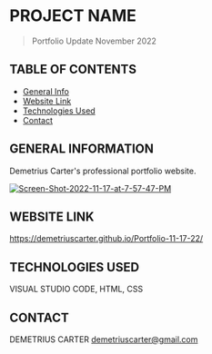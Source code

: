 # PROJECT NAME
> Portfolio Update November 2022 

## TABLE OF CONTENTS
* [General Info](#general-information)
* [Website Link](#website-link)
* [Technologies Used](#technologies-used)
* [Contact](#contact)


## GENERAL INFORMATION
Demetrius Carter's professional portfolio website.

<a href="https://ibb.co/9yCQkBc"><img src="https://i.ibb.co/c274SRk/Screen-Shot-2022-11-17-at-7-57-47-PM.png" alt="Screen-Shot-2022-11-17-at-7-57-47-PM" border="0"></a>
 

## WEBSITE LINK
https://demetriuscarter.github.io/Portfolio-11-17-22/


## TECHNOLOGIES USED
VISUAL STUDIO CODE,
HTML,
CSS

## CONTACT
DEMETRIUS CARTER
demetriuscarter@gmail.com
